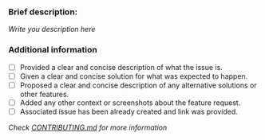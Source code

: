 ### Brief description:
<!-- Write here... >>> -->

*Write you description here*

<!-- <<< ...write here -->
### Additional information
* [ ] Provided a clear and concise description of what the issue is.
* [ ] Given a clear and concise solution for what was expected to happen.
* [ ] Proposed a clear and concise description of any alternative solutions or other features.
* [ ] Added any other context or screenshots about the feature request.
* [ ] Associated issue has been already created and link was provided.

*Check [CONTRIBUTING.md](../blob/master/.github/CONTRIBUTING.md) for more information*

